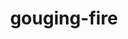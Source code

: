 ---
id: 1020
title: gouging-fire
types: [fire,dragon]
image: https://raw.githubusercontent.com/PokeAPI/sprites/master/sprites/pokemon/1020.png
---